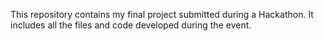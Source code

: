 This repository contains my final project submitted during a Hackathon. It includes all the files and code developed during the event.
